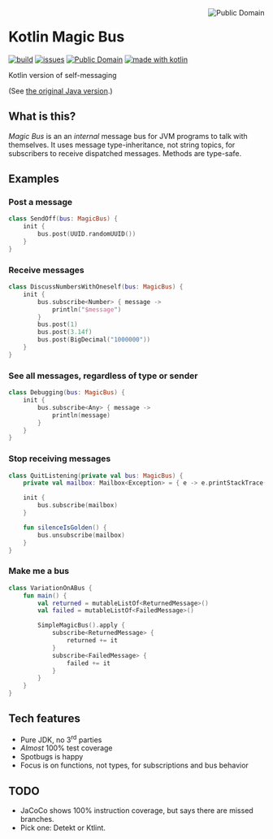 <a href="LICENSE.md">
<img src="https://unlicense.org/pd-icon.png" alt="Public Domain" align="right"/>
</a>

# Kotlin Magic Bus

[![build](https://github.com/binkley/kotlin-magic-bus/workflows/build/badge.svg)](https://github.com/binkley/kotlin-magic-bus/actions)
[![issues](https://img.shields.io/github/issues/binkley/kotlin-magic-bus.svg)](https://github.com/binkley/kotlin-magic-bus/issues/)
[![Public Domain](https://img.shields.io/badge/license-Public%20Domain-blue.svg)](http://unlicense.org/)
[![made with kotlin](https://img.shields.io/badge/made%20with-Kotlin-1f425f.svg)](https://kotlinlang.org/)

Kotlin version of self-messaging

(See [the original Java version](https://github.com/binkley/magic-bus).)

## What is this?

_Magic Bus_ is an an _internal_ message bus for JVM programs to talk with
themselves.  It uses message type-inheritance, not string topics, for
subscribers to receive dispatched messages.  Methods are type-safe.

## Examples

### Post a message

```kotlin
class SendOff(bus: MagicBus) {
    init {
        bus.post(UUID.randomUUID())
    }
}
```

### Receive messages

```kotlin
class DiscussNumbersWithOneself(bus: MagicBus) {
    init {
        bus.subscribe<Number> { message ->
            println("$message")
        }
        bus.post(1)
        bus.post(3.14f)
        bus.post(BigDecimal("1000000"))
    }
}
```

### See all messages, regardless of type or sender

```kotlin
class Debugging(bus: MagicBus) {
    init {
        bus.subscribe<Any> { message ->
            println(message)
        }
    }
}
```

### Stop receiving messages

```kotlin
class QuitListening(private val bus: MagicBus) {
    private val mailbox: Mailbox<Exception> = { e -> e.printStackTrace() }

    init {
        bus.subscribe(mailbox)
    }

    fun silenceIsGolden() {
        bus.unsubscribe(mailbox)
    }
}
```

### Make me a bus

```kotlin
class VariationOnABus {
    fun main() {
        val returned = mutableListOf<ReturnedMessage>()
        val failed = mutableListOf<FailedMessage>()

        SimpleMagicBus().apply {
            subscribe<ReturnedMessage> {
                returned += it
            }
            subscribe<FailedMessage> {
                failed += it
            }
        }
    }
}
```

## Tech features

* Pure JDK, no 3<sup>rd</sup> parties
* _Almost_ 100% test coverage
* Spotbugs is happy
* Focus is on functions, not types, for subscriptions and bus behavior

## TODO

* JaCoCo shows 100% instruction coverage, but says there are missed branches.
* Pick one: Detekt or Ktlint.

